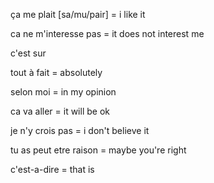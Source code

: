 ça me plait [sa/mu/pair] = i like it

ca ne m'interesse pas = it does not interest me

c'est sur

tout à fait = absolutely

selon moi = in my opinion

ca va aller = it will be ok

je n'y crois pas = i don't believe it

tu as peut etre raison = maybe you're right

c'est-a-dire = that is
